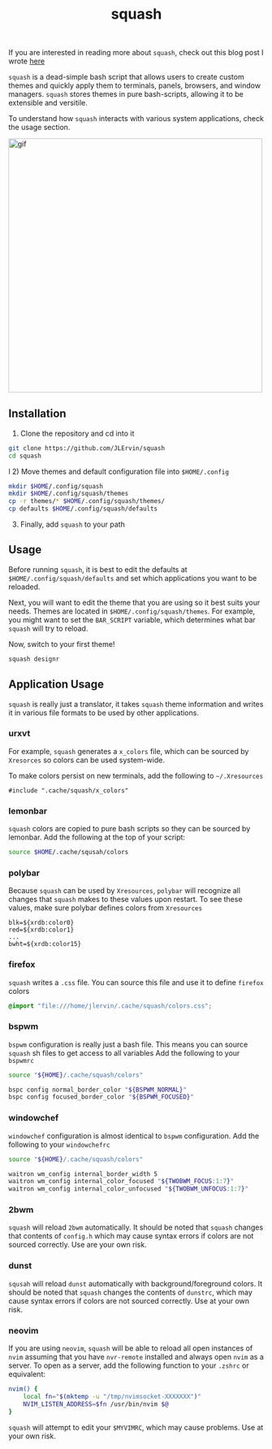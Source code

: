 <div align='center'>
    <h1>squash</h1><br>
</div>

If you are interested in reading more about `squash`, check out
this blog post I wrote [here](https://jlervin.github.io/2018/07/19/creating-a-unix-theming-engine.html)

`squash` is a dead-simple bash script that allows users to create custom themes and 
quickly apply them to terminals, panels, browsers, and window managers. `squash` stores
themes in pure bash-scripts, allowing it to be extensible and versitile. 

To understand how `squash` interacts with various system applications, check the usage section. 

<img src="https://imgur.com/zmk2y1m.gif" alt="gif" align="center" width="500px">

## Installation

1) Clone the repository and cd into it

```sh
git clone https://github.com/JLErvin/squash
cd squash
```
l
2)  Move themes and default configuration file into `$HOME/.config`

```sh
mkdir $HOME/.config/squash
mkdir $HOME/.config/squash/themes
cp -r themes/* $HOME/.config/squash/themes/
cp defaults $HOME/.config/squash/defaults
```

3) Finally, add `squash` to your path

## Usage

Before running `squash`, it is best to edit the defaults at `$HOME/.config/squash/defaults`
and set which applications you want to be reloaded.

Next, you will want to edit the theme that you are using so it best suits your needs.
Themes are located in `$HOME/.config/squash/themes`. 
For example, you might want to set the `BAR_SCRIPT` variable, which determines what bar `squash` will try to reload. 

Now, switch to your first theme!

```sh
squash designr
```

## Application Usage

`squash` is really just a translator, it takes `squash` theme information and writes it in various file formats
to be used by other applications. 

### urxvt
For example, `squash` generates a `x_colors` file, which can be sourced by `Xresorces` so colors can be used
system-wide. 

To make colors persist on new terminals, add the following to `~/.Xresources`

```xdefaults
#include ".cache/squash/x_colors"
```

### lemonbar

`squash` colors are copied to pure bash scripts so they can be sourced by lemonbar.
Add the following at the top of your script: 

```sh
source $HOME/.cache/squsah/colors
```

### polybar

Because `squash` can be used by `Xresources`, `polybar` will recognize all changes that `squash` makes to these values
upon restart. To see these values, make sure polybar defines colors from `Xresources`

```
blk=${xrdb:color0}
red=${xrdb:color1}
...
bwht=${xrdb:color15}
```

### firefox

`squash` writes a `.css` file. You can source this file and use it to define `firefox` colors

```css
@import "file:///home/jlervin/.cache/squash/colors.css";
```

### bspwm

`bspwm` configuration is really just a bash file.
This means you can source `squash` sh files to get access to all variables
Add the following to your `bspwmrc`

```sh
source "${HOME}/.cache/squash/colors"

bspc config normal_border_color "${BSPWM_NORMAL}"
bspc config focused_border_color "${BSPWM_FOCUSED}"
```

### windowchef

`windowchef` configuration is almost identical to `bspwm` configuration. 
Add the following to your `windowchefrc`

```sh
source "${HOME}/.cache/squash/colors"

waitron wm_config internal_border_width 5 
waitron wm_config internal_color_focused "${TWOBWM_FOCUS:1:7}"
waitron wm_config internal_color_unfocused "${TWOBWM_UNFOCUS:1:7}"
```

### 2bwm

`squash` will reload `2bwm` automatically. It should be noted that `squash` changes that contents of 
`config.h` which may cause syntax errors if colors are not sourced correctly. Use are your own risk. 

### dunst

`squsah` will reload `dunst` automatically with background/foreground colors. 
It should be noted that `squash` changes the contents of `dunstrc`, which may cause syntax errors
if colors are not sourced correctly. Use at your own risk. 

### neovim

If you are using `neovim`, `squash` will be able to reload all open instances of `nvim` assuming that you
have `nvr-remote` installed and always open `nvim` as a server. To open as a server, add the following
function to your `.zshrc` or equivalent: 

```sh
nvim() {
    local fn="$(mktemp -u "/tmp/nvimsocket-XXXXXXX")"
    NVIM_LISTEN_ADDRESS=$fn /usr/bin/nvim $@
}
```

`squash` will attempt to edit your `$MYVIMRC`, which may cause problems. Use at your own risk.
